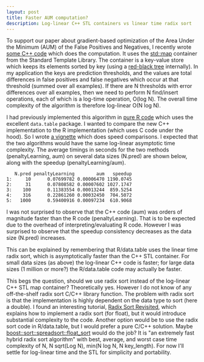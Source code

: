 ```yaml
---
layout: post
title: Faster AUM computation?
description: Log-linear C++ STL containers vs linear time radix sort
---
```


To support our paper about gradient-based optimization of the Area
Under the Minimum (AUM) of the False Positives and Negatives, I
recently wrote [some C++
code](https://github.com/tdhock/aum/blob/main/src/aum.cpp) which does
the computation. It uses the
[std::map](https://www.cplusplus.com/reference/map/map/) container
from the Standard Template Library. The container is a key-value store
which keeps its elements sorted by key (using a [red-black
tree](https://en.wikipedia.org/wiki/Red%E2%80%93black_tree)
internally). In my application the keys are prediction thresholds, and
the values are total differences in false positives and false
negatives which occur at that threshold (summed over all examples). If
there are N thresholds with error differences over all examples, then
we need to perform N find/insert operations, each of which is a
log-time operation, O(log N). The overall time complexity of the
algorithm is therefore log-linear O(N log N). 

I had previously implemented this algorithm in [pure R
code](https://github.com/tdhock/penaltyLearning/blob/master/R/ROChange.R)
which uses the excellent `data.table` package. I wanted to compare the
new C++ implementation to the R implementation (which uses C code
under the hood). So I wrote [a
vignette](https://github.com/tdhock/aum/blob/main/vignettes/speed-comparison.Rmd)
which does speed comparisons. I expected that the two algorithms would
have the same log-linear asymptotic time complexity. The average
timings in seconds for the two methods (penaltyLearning, aum) on
several data sizes (N.pred) are shown below, along with the speedup
(penaltyLearning/aum).

```
   N.pred penaltyLearning        aum   speedup
1:     10      0.07699782 0.00006470 1190.0745
2:     31      0.07808582 0.00007602 1027.1747
3:    100      0.11383554 0.00013244  859.5254
4:    316      0.22861260 0.00032450  704.5072
5:   1000      0.59400916 0.00097234  610.9068
```

I was not surprised to observe that the C++ code (aum) was orders of
magnitude faster than the R code (penaltyLearning). That is to be
expected due to the overhead of interpreting/evaluating R
code. However I was surprised to observe that the speedup consistency
decreases as the data size (N.pred) increases. 

This can be explained by remembering that R/data.table uses the linear
time radix sort, which is asymptotically faster than the C++ STL
container. For small data sizes (as above) the log-linear C++ code is
faster; for large data sizes (1 million or more?) the R/data.table
code may actually be faster.

This begs the question, should we use radix sort instead of the
log-linear C++ STL map container? Theoretically yes. However I do not
know of any off-the-shelf radix sort C/C++ library function. The
problem with radix sort is that the implementation is highly dependent
on the data type to sort (here a double). I found an interesting
tutorial, [Radix Sort
Revisited](http://www.codercorner.com/RadixSortRevisited.htm), which
explains how to implement a radix sort (for float), but it would
introduce substantial complexity to the code. Another option would be
to use the radix sort code in R/data.table, but I would prefer a pure
C/C++ solution. Maybe
[boost::sort::spreadsort::float_sort](https://www.boost.org/doc/libs/1_67_0/libs/sort/doc/html/boost/sort/spreadsort/float_sort_idp31797616.html)
would do the job? It is "an extremely fast hybrid radix sort
algorithm" with best, average, and worst case time complexity of N, N
sqrt(Log N), min(N log N, N key_length). For now I'll settle for
log-linear time and the STL for simplicity and portability.

